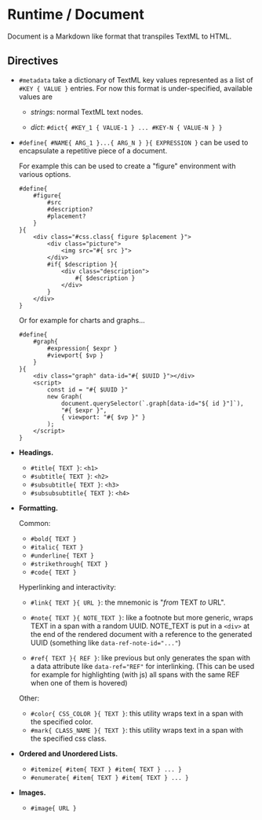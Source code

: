 # Runtime / Document 

Document is a Markdown like format that transpiles TextML to HTML.

## Directives

- `#metadata` take a dictionary of TextML key values represented as a list of `#KEY { VALUE }` entries. For now this format is under-specified, available values are

    - _strings_: normal TextML text nodes.
    
    - _dict_: `#dict{ #KEY_1 { VALUE-1 } ... #KEY-N { VALUE-N } }`

- `#define{ #NAME{ ARG_1 }...{ ARG_N } }{ EXPRESSION }` can be used to encapsulate a repetitive piece of a document.

    For example this can be used to create a "figure" environment with various options.

    ```
    #define{
        #figure{
            #src
            #description?
            #placement?
        }
    }{
        <div class="#css.class{ figure $placement }">
            <div class="picture">
                <img src="#{ src }">
            </div>
            #if{ $description }{
                <div class="description">
                    #{ $description }
                </div>
            }
        </div>    
    }
    ```
    
    Or for example for charts and graphs...

    ```
    #define{
        #graph{
            #expression{ $expr }
            #viewport{ $vp }
        }
    }{
        <div class="graph" data-id="#{ $UUID }"></div>
        <script>
            const id = "#{ $UUID }"
            new Graph(
                document.querySelector(`.graph[data-id="${ id }"]`),
                "#{ $expr }",
                { viewport: "#{ $vp }" }
            );
        </script>
    }
    ```

- **Headings.**

    - `#title{ TEXT }`: `<h1>`
    - `#subtitle{ TEXT }`: `<h2>`
    - `#subsubtitle{ TEXT }`: `<h3>`
    - `#subsubsubtitle{ TEXT }`: `<h4>`

- **Formatting.**

    Common:

    - `#bold{ TEXT }`
    - `#italic{ TEXT }`
    - `#underline{ TEXT }`
    - `#strikethrough{ TEXT }`
    - `#code{ TEXT }`
    
    Hyperlinking and interactivity:
    
    - `#link{ TEXT }{ URL }`: the mnemonic is "_from_ TEXT _to_ URL".
    
    - `#note{ TEXT }{ NOTE_TEXT }`: like a footnote but more generic, wraps TEXT in a span with a random UUID. NOTE_TEXT is put in a `<div>` at the end of the rendered document with a reference to the generated UUID (something like `data-ref-note-id="..."`)
    
    - `#ref{ TEXT }{ REF }`: like previous but only generates the span with a data attribute like `data-ref="REF"` for interlinking. (This can be used for example for highlighting (with js) all spans with the same REF when one of them is hovered)

    Other:
    
    - `#color{ CSS_COLOR }{ TEXT }`: this utility wraps text in a span with the specified color.
    - `#mark{ CLASS_NAME }{ TEXT }`: this utility wraps text in a span with the specified css class.

- **Ordered and Unordered Lists.**

    - `#itemize{ #item{ TEXT } #item{ TEXT } ... }`
    - `#enumerate{ #item{ TEXT } #item{ TEXT } ... }`

- **Images.**

    - `#image{ URL }`
